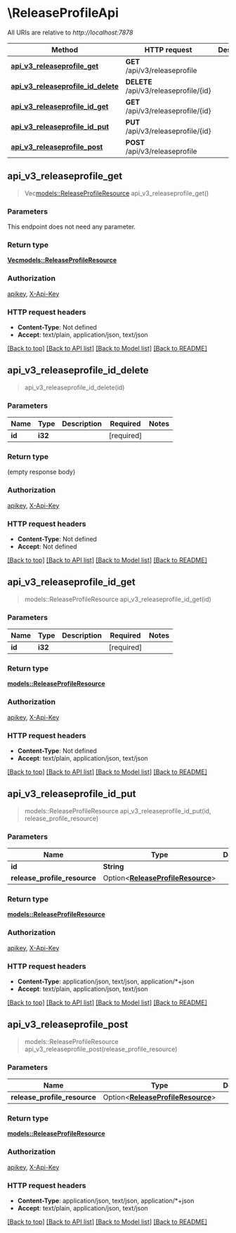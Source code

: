 # \ReleaseProfileApi

All URIs are relative to *http://localhost:7878*

Method | HTTP request | Description
------------- | ------------- | -------------
[**api_v3_releaseprofile_get**](ReleaseProfileApi.md#api_v3_releaseprofile_get) | **GET** /api/v3/releaseprofile | 
[**api_v3_releaseprofile_id_delete**](ReleaseProfileApi.md#api_v3_releaseprofile_id_delete) | **DELETE** /api/v3/releaseprofile/{id} | 
[**api_v3_releaseprofile_id_get**](ReleaseProfileApi.md#api_v3_releaseprofile_id_get) | **GET** /api/v3/releaseprofile/{id} | 
[**api_v3_releaseprofile_id_put**](ReleaseProfileApi.md#api_v3_releaseprofile_id_put) | **PUT** /api/v3/releaseprofile/{id} | 
[**api_v3_releaseprofile_post**](ReleaseProfileApi.md#api_v3_releaseprofile_post) | **POST** /api/v3/releaseprofile | 



## api_v3_releaseprofile_get

> Vec<models::ReleaseProfileResource> api_v3_releaseprofile_get()


### Parameters

This endpoint does not need any parameter.

### Return type

[**Vec<models::ReleaseProfileResource>**](ReleaseProfileResource.md)

### Authorization

[apikey](../README.md#apikey), [X-Api-Key](../README.md#X-Api-Key)

### HTTP request headers

- **Content-Type**: Not defined
- **Accept**: text/plain, application/json, text/json

[[Back to top]](#) [[Back to API list]](../README.md#documentation-for-api-endpoints) [[Back to Model list]](../README.md#documentation-for-models) [[Back to README]](../README.md)


## api_v3_releaseprofile_id_delete

> api_v3_releaseprofile_id_delete(id)


### Parameters


Name | Type | Description  | Required | Notes
------------- | ------------- | ------------- | ------------- | -------------
**id** | **i32** |  | [required] |

### Return type

 (empty response body)

### Authorization

[apikey](../README.md#apikey), [X-Api-Key](../README.md#X-Api-Key)

### HTTP request headers

- **Content-Type**: Not defined
- **Accept**: Not defined

[[Back to top]](#) [[Back to API list]](../README.md#documentation-for-api-endpoints) [[Back to Model list]](../README.md#documentation-for-models) [[Back to README]](../README.md)


## api_v3_releaseprofile_id_get

> models::ReleaseProfileResource api_v3_releaseprofile_id_get(id)


### Parameters


Name | Type | Description  | Required | Notes
------------- | ------------- | ------------- | ------------- | -------------
**id** | **i32** |  | [required] |

### Return type

[**models::ReleaseProfileResource**](ReleaseProfileResource.md)

### Authorization

[apikey](../README.md#apikey), [X-Api-Key](../README.md#X-Api-Key)

### HTTP request headers

- **Content-Type**: Not defined
- **Accept**: text/plain, application/json, text/json

[[Back to top]](#) [[Back to API list]](../README.md#documentation-for-api-endpoints) [[Back to Model list]](../README.md#documentation-for-models) [[Back to README]](../README.md)


## api_v3_releaseprofile_id_put

> models::ReleaseProfileResource api_v3_releaseprofile_id_put(id, release_profile_resource)


### Parameters


Name | Type | Description  | Required | Notes
------------- | ------------- | ------------- | ------------- | -------------
**id** | **String** |  | [required] |
**release_profile_resource** | Option<[**ReleaseProfileResource**](ReleaseProfileResource.md)> |  |  |

### Return type

[**models::ReleaseProfileResource**](ReleaseProfileResource.md)

### Authorization

[apikey](../README.md#apikey), [X-Api-Key](../README.md#X-Api-Key)

### HTTP request headers

- **Content-Type**: application/json, text/json, application/*+json
- **Accept**: text/plain, application/json, text/json

[[Back to top]](#) [[Back to API list]](../README.md#documentation-for-api-endpoints) [[Back to Model list]](../README.md#documentation-for-models) [[Back to README]](../README.md)


## api_v3_releaseprofile_post

> models::ReleaseProfileResource api_v3_releaseprofile_post(release_profile_resource)


### Parameters


Name | Type | Description  | Required | Notes
------------- | ------------- | ------------- | ------------- | -------------
**release_profile_resource** | Option<[**ReleaseProfileResource**](ReleaseProfileResource.md)> |  |  |

### Return type

[**models::ReleaseProfileResource**](ReleaseProfileResource.md)

### Authorization

[apikey](../README.md#apikey), [X-Api-Key](../README.md#X-Api-Key)

### HTTP request headers

- **Content-Type**: application/json, text/json, application/*+json
- **Accept**: text/plain, application/json, text/json

[[Back to top]](#) [[Back to API list]](../README.md#documentation-for-api-endpoints) [[Back to Model list]](../README.md#documentation-for-models) [[Back to README]](../README.md)


